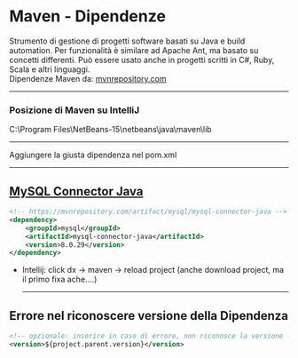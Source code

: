 # Maven - Dipendenze

Strumento di gestione di progetti software basati su Java e build automation. Per funzionalità è similare ad Apache Ant, ma basato su concetti differenti. Può essere usato anche in progetti scritti in C#, Ruby, Scala e altri linguaggi.  
Dipendenze Maven da: [mvnrepository.com](https://mvnrepository.com)

---
### Posizione di Maven su IntelliJ
C:\Program Files\NetBeans-15\netbeans\java\maven\lib

---
Aggiungere la giusta dipendenza nel pom.xml

---
## [MySQL Connector Java](https://mvnrepository.com/artifact/mysql/mysql-connector-java)
```xml
<!-- https://mvnrepository.com/artifact/mysql/mysql-connector-java -->
<dependency>
    <groupId>mysql</groupId>
    <artifactId>mysql-connector-java</artifactId>
    <version>8.0.29</version>
</dependency>
```
- Intellij: click dx -> maven -> reload project (anche download project, ma il primo fixa ache....)

    ---

## Errore nel riconoscere versione della **Dipendenza**
```xml
<!-- opzionale: inserire in caso di errore, non riconosce la versione -->
<version>${project.parent.version}</version>
```